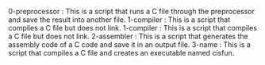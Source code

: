 0-preprocessor : This is a script that runs a C file through the preprocessor and save the result into another file.
1-compiler : This is a script that compiles a C file but does not link.
1-compiler : This is a script  that compiles a C file but does not link.
 2-assembler : This is a script that generates the assembly code of a C code and save it in an output file.
3-name : This is a script  that compiles a C file and creates an executable named cisfun.

